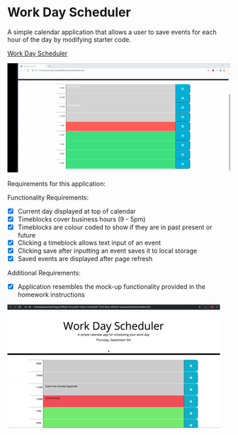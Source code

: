 # Work Day Scheduler

A simple calendar application that allows a user to save events for each hour of the day by modifying starter code.

[Work Day Scheduler](https://clareradtke.github.io/Work-Day-Scheduler/)


![A user clicks through a single day scheduler, updating an event and refreshing](./assets/images/SchedulerScreenRecording.gif)

Requirements for this application:

Functionality Requirements:

- [x] Current day displayed at top of calendar
- [x] Timeblocks cover business hours (9 - 5pm)
- [x] Timeblocks are colour coded to show if they are in past present or future
- [x] Clicking a timeblock allows text input of an event
- [x] Clicking save after inputting an event saves it to local storage
- [x] Saved events are displayed after page refresh

Additional Requirements:

- [x] Application resembles the mock-up functionality provided in the homework instructions

![A user clicks through a single day scheduler, updating an event and refreshing](./assets/images/05-third-party-apis-homework-demo.gif)

